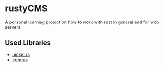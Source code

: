 # rustyCMS

A personal learning project on how to work with rust in general and for web servers

## Used Libraries
* [nickel.rs](http://nickel-org.github.io)
* [comrak](https://github.com/kivikakk/comrak)
